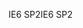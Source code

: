 <span data-ttu-id="28c22-101">IE6 SP2</span><span class="sxs-lookup"><span data-stu-id="28c22-101">IE6 SP2</span></span>